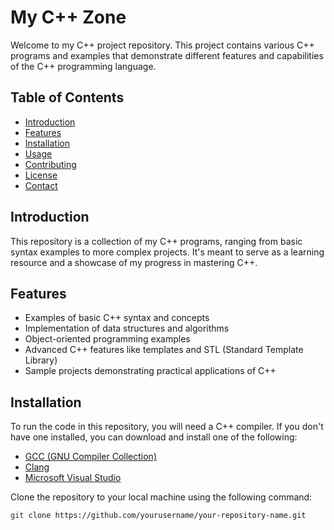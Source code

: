 # My C++ Zone

Welcome to my C++ project repository. This project contains various C++ programs and examples that demonstrate different features and capabilities of the C++ programming language.

## Table of Contents

- [Introduction](#introduction)
- [Features](#features)
- [Installation](#installation)
- [Usage](#usage)
- [Contributing](#contributing)
- [License](#license)
- [Contact](#contact)

## Introduction

This repository is a collection of my C++ programs, ranging from basic syntax examples to more complex projects. It's meant to serve as a learning resource and a showcase of my progress in mastering C++.

## Features

- Examples of basic C++ syntax and concepts
- Implementation of data structures and algorithms
- Object-oriented programming examples
- Advanced C++ features like templates and STL (Standard Template Library)
- Sample projects demonstrating practical applications of C++

## Installation

To run the code in this repository, you will need a C++ compiler. If you don't have one installed, you can download and install one of the following:

- [GCC (GNU Compiler Collection)](https://gcc.gnu.org/)
- [Clang](https://clang.llvm.org/)
- [Microsoft Visual Studio](https://visualstudio.microsoft.com/)

Clone the repository to your local machine using the following command:

```sh
git clone https://github.com/yourusername/your-repository-name.git


